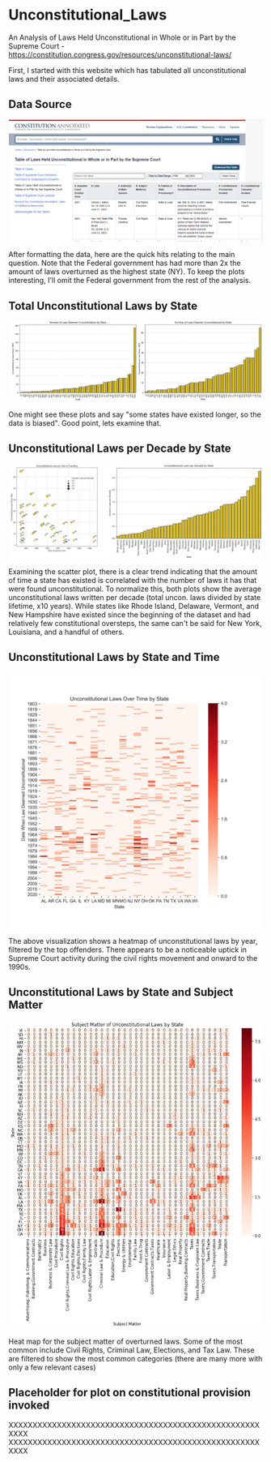 # Unconstitutional_Laws
An Analysis of Laws Held Unconstitutional in Whole or in Part by the Supreme Court - https://constitution.congress.gov/resources/unconstitutional-laws/

First, I started with this website which has tabulated all unconstitutional laws and their associated details.
## Data Source
![Source Data](https://github.com/ebrodbeck/Unconstitutional_Laws/blob/main/Data%20Source.png)

After formatting the data, here are the quick hits relating to the main question. Note that the Federal government has had more than 2x the amount of laws overturned as the highest state (NY). To keep the plots interesting, I'll omit the Federal government from the rest of the analysis.
## Total Unconstitutional Laws by State
![Total Unconstitutional Laws by State](https://github.com/ebrodbeck/Unconstitutional_Laws/blob/main/Total%20Unconstitutional%20Laws%20by%20State.JPG)

One might see these plots and say "some states have existed longer, so the data is biased". Good point, lets examine that.
## Unconstitutional Laws per Decade by State
![Unconstitutional Laws per Decade by State](https://github.com/ebrodbeck/Unconstitutional_Laws/blob/main/Unconstitutional%20Laws%20per%20Decade%20by%20State.JPG)

Examining the scatter plot, there is a clear trend indicating that the amount of time a state has existed is correlated with the number of laws it has that were found unconstitutional. To normalize this, both plots show the average unconstitutional laws written per decade (total uncon. laws divided by state lifetime, x10 years). While states like Rhode Island, Delaware, Vermont, and New Hampshire have existed since the beginning of the dataset and had relatively few constitutional oversteps, the same can't be said for New York, Louisiana, and a handful of others.
## Unconstitutional Laws by State and Time
![Unconstitutional Laws by State and Time](https://github.com/ebrodbeck/Unconstitutional_Laws/blob/main/Unconstitutional%20Laws%20by%20State%20and%20Time.jpg)

The above visualization shows a heatmap of unconstitutional laws by year, filtered by the top offenders. There appears to be a noticeable uptick in Supreme Court activity during the civil rights movement and onward to the 1990s.
## Unconstitutional Laws by State and Subject Matter
![Unconstitutional Laws by State and Subject Matter](https://github.com/ebrodbeck/Unconstitutional_Laws/blob/main/Unconstitutional%20Laws%20by%20State%20and%20Subject%20Matter.png)

Heat map for the subject matter of overturned laws. Some of the most common include Civil Rights, Criminal Law, Elections, and Tax Law. These are filtered to show the most common categories (there are many more with only a few relevant cases)

## Placeholder for plot on constitutional provision invoked
XXXXXXXXXXXXXXXXXXXXXXXXXXXXXXXXXXXXXXXXXXXXXXXXXXXXXXXX
XXXXXXXXXXXXXXXXXXXXXXXXXXXXXXXXXXXXXXXXXXXXXXXXXXXXXXXX
